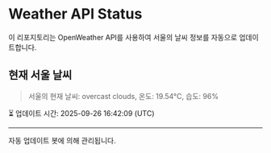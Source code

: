 
# Weather API Status

이 리포지토리는 OpenWeather API를 사용하여 서울의 날씨 정보를 자동으로 업데이트합니다.

## 현재 서울 날씨
> 서울의 현재 날씨: overcast clouds, 온도: 19.54°C, 습도: 96%

⏳ 업데이트 시간: 2025-09-26 16:42:09 (UTC)

---
자동 업데이트 봇에 의해 관리됩니다.
